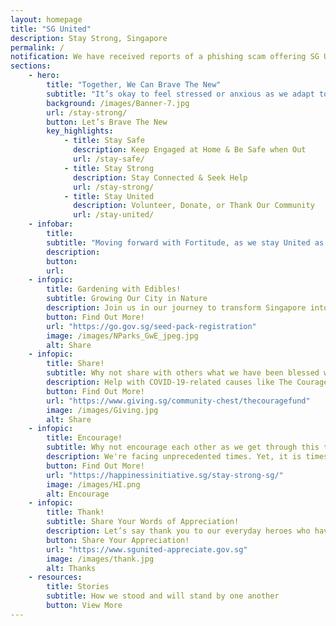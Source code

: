 ```yaml
---
layout: homepage
title: "SG United"
description: Stay Strong, Singapore
permalink: /
notification: We have received reports of a phishing scam offering SG United Jobs to members of the public in exchange for personal information. Job offers and information are available on the <a target="_blank" href="https://www.wsg.gov.sg/sgunited">SG United Jobs Portal</a>.
sections:
    - hero:
        title: "Together, We Can Brave The New"
        subtitle: "It’s okay to feel stressed or anxious as we adapt to the new normal amidst COVID-19. Together, we can take steps to better care for our mental well-being, and also lend support to those around us who feel the same way."
        background: /images/Banner-7.jpg
        url: /stay-strong/
        button: Let’s Brave The New
        key_highlights:
            - title: Stay Safe
              description: Keep Engaged at Home & Be Safe when Out
              url: /stay-safe/
            - title: Stay Strong
              description: Stay Connected & Seek Help
              url: /stay-strong/
            - title: Stay United
              description: Volunteer, Donate, or Thank Our Community
              url: /stay-united/                           
    - infobar:
        title:
        subtitle: "Moving forward with Fortitude, as we stay United as one people, remain Resilient in the face of adversity, and stand in Solidarity with one another. We will overcome. - DPM Heng Swee Keat, 26 May 2020 "
        description: 
        button:
        url:
    - infopic:
        title: Gardening with Edibles!
        subtitle: Growing Our City in Nature
        description: Join us in our journey to transform Singapore into a City in Nature and support the ’30 by 30’ goal. Sign up to receive a seed pack to grow edibles and nurture a love for gardening today!
        button: Find Out More!
        url: "https://go.gov.sg/seed-pack-registration"
        image: /images/NParks_GwE_jpeg.jpg
        alt: Share
    - infopic:
        title: Share!
        subtitle: Why not share with others what we have been blessed with?
        description: Help with COVID-19-related causes like The Courage Fund today.
        button: Find Out More!
        url: "https://www.giving.sg/community-chest/thecouragefund"
        image: /images/Giving.jpg
        alt: Share
    - infopic:
        title: Encourage!
        subtitle: Why not encourage each other as we get through this tough time?
        description: We're facing unprecedented times. Yet, it is times like this that the human spirit thrives. Join us by sharing stories and moments to encourage others through Happiness Initiative's campaign.
        button: Find Out More!
        url: "https://happinessinitiative.sg/stay-strong-sg/"
        image: /images/HI.png
        alt: Encourage
    - infopic:
        title: Thank!
        subtitle: Share Your Words of Appreciation!
        description: Let’s say thank you to our everyday heroes who have come forward to help Singapore fight COVID-19, including our frontline staff, essential workers and fellow Singaporeans in our community.
        button: Share Your Appreciation!
        url: "https://www.sgunited-appreciate.gov.sg"
        image: /images/thank.jpg
        alt: Thanks
    - resources:
        title: Stories
        subtitle: How we stood and will stand by one another
        button: View More
--- 
```

